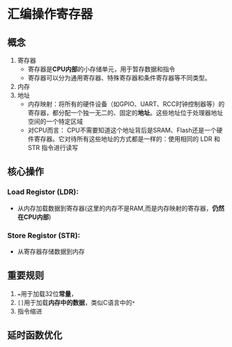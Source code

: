 # 汇编操作寄存器
## 概念
1. 寄存器
    - 寄存器是**CPU内部**的小存储单元，用于暂存数据和指令
    - 寄存器可以分为通用寄存器、特殊寄存器和条件寄存器等不同类型。
2. 内存
3. 地址
    - 内存映射：将所有的硬件设备（如GPIO、UART、RCC时钟控制器等）的寄存器，都分配一个独一无二的、固定的**地址**。这些地址位于处理器地址空间的一个特定区域
    - 对CPU而言： CPU不需要知道这个地址背后是SRAM、Flash还是一个硬件寄存器。它对待所有这些地址的方式都是一样的：使用相同的 LDR 和 STR 指令进行读写
## 核心操作
### Load Registor (LDR):
- 从内存加载数据到寄存器(这里的内存不是RAM,而是内存映射的寄存器，**仍然在CPU内部**)
### Store Registor (STR):
- 从寄存器存储数据到内存
## 重要规则
1. `=`用于加载32位**常量**，
2. `[]`用于加载**内存中的数据**，类似C语言中的`*`
3. 指令缩进
## 延时函数优化
